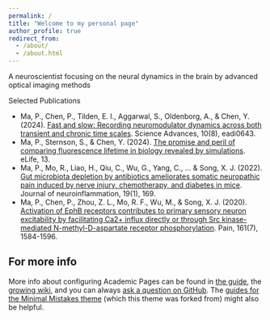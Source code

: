 ```yaml
---
permalink: /
title: "Welcome to my personal page"
author_profile: true
redirect_from: 
  - /about/
  - /about.html
---
```


A neuroscientist focusing on the neural dynamics in the brain by advanced optical imaging methods

Selected Publications
- Ma, P., Chen, P., Tilden, E. I., Aggarwal, S., Oldenborg, A., & Chen, Y. (2024). [Fast and slow: Recording neuromodulator dynamics across both transient and chronic time scales](https://www.science.org/doi/full/10.1126/sciadv.adi0643). Science Advances, 10(8), eadi0643.
- Ma, P., Sternson, S., & Chen, Y. (2024). [The promise and peril of comparing fluorescence lifetime in biology revealed by simulations](https://elifesciences.org/reviewed-preprints/101559v1). eLife, 13.
- Ma, P., Mo, R., Liao, H., Qiu, C., Wu, G., Yang, C., ... & Song, X. J. (2022). [Gut microbiota depletion by antibiotics ameliorates somatic neuropathic pain induced by nerve injury, chemotherapy, and diabetes in mice](https://link.springer.com/article/10.1186/s12974-022-02523-w). Journal of neuroinflammation, 19(1), 169.
- Ma, P., Chen, P., Zhou, Z. L., Mo, R. F., Wu, M., & Song, X. J. (2020). [Activation of EphB receptors contributes to primary sensory neuron excitability by facilitating Ca2+ influx directly or through Src kinase-mediated N-methyl-D-aspartate receptor phosphorylation](https://journals.lww.com/pain/abstract/2020/07000/activation_of_ephb_receptors_contributes_to.16.aspx). Pain, 161(7), 1584-1596.

For more info
------
More info about configuring Academic Pages can be found in [the guide](https://academicpages.github.io/markdown/), the [growing wiki](https://github.com/academicpages/academicpages.github.io/wiki), and you can always [ask a question on GitHub](https://github.com/academicpages/academicpages.github.io/discussions). The [guides for the Minimal Mistakes theme](https://mmistakes.github.io/minimal-mistakes/docs/configuration/) (which this theme was forked from) might also be helpful.
